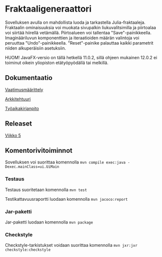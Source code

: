 # Fraktaaligeneraattori
Sovelluksen avulla on mahdollista luoda ja tarkastella Julia-fraktaaleja. Fraktaalin ominaisuuksia voi muokata sivupalkin liukuvalitsimilla ja piirtoalaa voi siirtää hiirellä vetämällä. Piirtoalueen voi tallentaa "Save"-painikkeella. Imaginääriluvun komponenttien ja iteraatioiden määrän valintoja voi peruuttaa "Undo"-painikkeella. "Reset"-painike palauttaa kaikki parametrit niiden alkuperäisiin asetuksiin.

HUOM! JavaFX-versio on tällä hetkellä 11.0.2, sillä ohjeen mukainen 12.0.2 ei toiminut oikein yliopiston etätyöpyödällä tai melkillä.


## Dokumentaatio

[Vaatimusmäärittely](https://github.com/tuomoart/ot-harjoitustyo/blob/master/dokumentointi/maarittelydokumentti.md)

[Arkkitehtuuri](https://github.com/tuomoart/ot-harjoitustyo/blob/master/dokumentointi/arkkitehtuuri.md)

[Työaikakirjanpito](https://github.com/tuomoart/ot-harjoitustyo/blob/master/dokumentointi/Tyoaikakirjanpito.md)


## Releaset

[Viikko 5](https://github.com/tuomoart/ot-harjoitustyo/releases/tag/viikko5)


## Komentorivitoiminnot

Sovelluksen voi suorittaa komennolla
`mvn compile exec:java -Dexec.mainClass=ui.UiMain`


### Testaus

Testaus suoritetaan komennolla
`mvn test`

Testikattavuusraportti luodaan komennolla
`mvn jacoco:report`

### Jar-paketti

Jar-paketti luodaan komennolla
`mvn package`

### Checkstyle

Checkstyle-tarkistukset voidaan suorittaa komennolla
`mvn jxr:jxr checkstyle:checkstyle`
